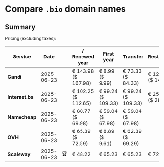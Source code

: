 # Compare `.bio` domain names

## Summary

Pricing (excluding taxes):

| Service | Date |  | / Renewed year | First year | Transfer | Restoration |
|--|--|--|--|--|--|--|
| **Gandi** | 2025-06-23 |  | € 143.98<br>($ 167.98) | € 8.99<br>($ 9.99) | € 73.33<br>($ 84.33) | € 126.88<br>($ 145.92) |
| **Internet.bs** | 2025-06-23 |  | € 102.25<br>($ 112.65) | € 99.24<br>($ 109.33) | € 99.24<br>($ 109.33) | € 256.59<br>($ 282.69) |
| **Namecheap** | 2025-06-23 |  | € 60.77<br>($ 69.98) | € 59.04<br>($ 67.98) | € 59.04<br>($ 67.98) |  |
| **OVH** | 2025-06-23 |  | € 65.39<br>($ 72.59) | € 8.89<br>($ 9.61) | € 62.39<br>($ 69.29) |  |
| **Scaleway** | 2025-06-23 | 🏆 | € 48.22 | € 65.23 | € 65.23 | € 72.76 |
